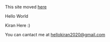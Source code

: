 This site moved [here](https://chaudharykiran.netlify.com/)

Hello World

Kiran Here :)

You can cantact me at hellokiran2020@gmail.com